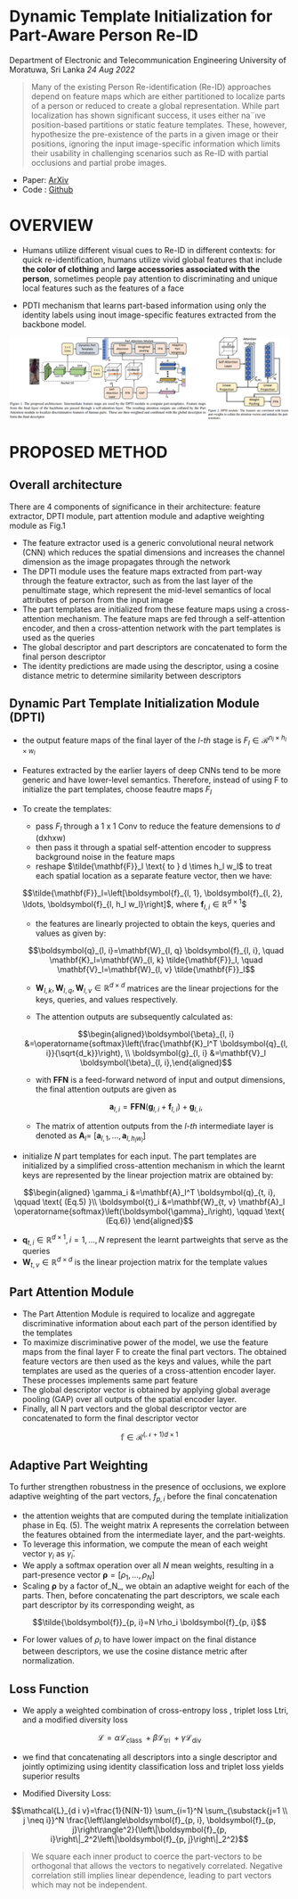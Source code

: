 # Dynamic Template Initialization for Part-Aware Person Re-ID
Department of Electronic and Telecommunication Engineering University of Moratuwa, Sri Lanka _24 Aug 2022_

> Many of the existing Person Re-identification (Re-ID)  approaches depend on feature maps which are either partitioned to localize parts of a person or reduced to create a global representation. While part localization has shown  significant success, it uses either na¨ıve position-based partitions or static feature templates. 
> These, however, hypothesize the pre-existence of the parts in a given image or their positions, ignoring the input image-specific information which limits their usability in challenging scenarios such as Re-ID with partial occlusions and partial probe images.

* Paper: [ArXiv](https://arxiv.org/pdf/2208.11440.pdf)
* Code : [Github]()

# OVERVIEW

- Humans utilize different visual cues to Re-ID in different contexts: for quick re-identification, humans utilize vivid global features that include **the color of clothing** and **large accessories associated with the person**, sometimes people pay attention to discriminating and unique local features such as the features of a face 
  
- PDTI mechanism that learns part-based information using only the identity labels using inout image-specific features extracted from the backbone model.

![fig1](../../asset/images/P_ReId/DPTI/fig1.png)

# PROPOSED METHOD

##  Overall architecture

There are 4 components of significance in their architecture: feature extractor, DPTI module, part attention module and adaptive weighting module as Fig.1
  - The feature extractor used is a generic convolutional neural network (CNN)  which reduces the spatial dimensions and increases the channel dimension as the image propagates through the network
  -  The DPTI module uses the feature maps extracted from part-way through the feature extractor, such as from the last layer of the penultimate stage, which represent the mid-level semantics of local attributes of person from the input image
  -  The part templates are initialized from these feature maps using a cross-attention mechanism. The feature maps are fed through a self-attention  encoder, and then a cross-attention network with the part templates is used as the queries
  -  The global descriptor and part descriptors are concatenated to form the final person descriptor
  -  The identity predictions are made using the descriptor, using a cosine distance metric to determine similarity between descriptors

## Dynamic Part Template Initialization Module (DPTI)
- the output feature maps of the final layer of the _l-th_ stage is $F_l \in \mathcal{R}^{n_l \times h_l \times w_l}$
- Features extracted by the earlier layers of deep CNNs tend to be more generic and have lower-level semantics. Therefore, instead of using F to initialize the part templates, choose feautre maps $F_l$ 

-  To create the templates:
   -  pass $F_l$ through a 1 x 1 Conv to reduce the feature demensions to _d_ (dxhxw)
   -  then pass it through a spatial self-attention encoder to suppress background noise in the feature maps
   -  reshape $\tilde{\mathbf{F}}_l \text{ to } d \times h_l w_l$ to treat each spatial location as a separate feature vector, then we have:

    $$\tilde{\mathbf{F}}_l=\left[\boldsymbol{f}_{l, 1}, \boldsymbol{f}_{l, 2}, \ldots, \boldsymbol{f}_{l, h_l w_l}\right]$, where $\boldsymbol{f}_{l, i} \in \mathbb{R}^{d \times 1}$$

   -  the features are linearly projected to obtain the keys, queries and values as given by:

    $$\boldsymbol{q}_{l, i}=\mathbf{W}_{l, q} \boldsymbol{f}_{l, i}, \quad \mathbf{K}_l=\mathbf{W}_{l, k} \tilde{\mathbf{F}}_l, \quad \mathbf{V}_l=\mathbf{W}_{l, v} \tilde{\mathbf{F}}_l$$

      - $\mathbf{W}_{l, k}, \mathbf{W}_{l, q}, \mathbf{W}_{l, v} \in \mathbb{R}^{d \times d}$ matrices are the linear projections for the keys, queries, and values respectively.

   - The attention outputs are subsequently calculated as:

    $$\begin{aligned}\boldsymbol{\beta}_{l, i} &=\operatorname{softmax}\left(\frac{\mathbf{K}_l^T \boldsymbol{q}_{l, i}}{\sqrt{d_k}}\right), \\
    \boldsymbol{g}_{l, i} &=\mathbf{V}_l \boldsymbol{\beta}_{l, i},\end{aligned}$$

   - with **FFN** is a feed-forward netword of input and output dimensions, the final attention outputs are given as

    $$\boldsymbol{a}_{l, i}=\boldsymbol{F F N}\left(\boldsymbol{g}_{l, i}+\boldsymbol{f}_{l, i}\right)+\boldsymbol{g}_{l, i},$$

   - The matrix of attention outputs from the _l-th_ intermediate layer is denoted as $\mathbf{A}_l=$ $\left[\boldsymbol{a}_{l, 1}, \ldots, \boldsymbol{a}_{l, h_l w_l}\right]$
  
- initialize $N$ part templates for each input. The part templates are initialized by a simplified cross-attention mechanism in which the learnt keys are represented by the linear projection matrix are obtained by:

$$\begin{aligned}
\gamma_i &=\mathbf{A}_l^T \boldsymbol{q}_{t, i},  \qquad \text{ (Eq.5) }\\
\boldsymbol{t}_i &=\mathbf{W}_{t, v} \mathbf{A}_l \operatorname{softmax}\left(\boldsymbol{\gamma}_i\right), \qquad \text{ (Eq.6)}
\end{aligned}$$

  - $\boldsymbol{q}_{t, i} \in \mathbb{R}^{d \times 1}, i=1, \ldots, N$ represent the learnt partweights that serve as the queries
  - $\mathbf{W}_{t, v} \in \mathbb{R}^{d \times d}$ is the linear projection matrix for the template values

## Part Attention Module
- The Part Attention Module is required to localize and aggregate discriminative information about each part of the person identified by the templates
- To maximize discriminative power of the model, we use the feature maps from the final layer F to create the final part vectors. The obtained feature vectors are then used as the keys and values, while the part templates are used as the queries of a cross-attention encoder layer. These processes implements same part feature
- The global descriptor vector is obtained by applying global average pooling (GAP) over all outputs of the spatial encoder layer.
- Finally, all N part vectors and the global descriptor vector are concatenated to form the final descriptor vector

$$\mathbb{f} \in \mathcal{R}^{( \mathcal{N} + 1 ) d \times 1}$$

## Adaptive Part Weighting
To further strengthen robustness in the presence of occlusions, we explore adaptive weighting of the part vectors, $f_{p, i}$ before the final concatenation

- the attention weights that are computed during the template initialization phase in Eq. (5). The weight matrix A represents the correlation between the features obtained from the intermediate layer, and the part-weights.
- To leverage this information, we compute the mean of each weight vector $\gamma_i \text{ as } \bar{\gamma}_i$. 
- We apply a softmax operation over all _N_ mean weights, resulting in a part-presence vector $\boldsymbol{\rho}=\left[\rho_1, \ldots, \rho_N\right]$
- Scaling $\boldsymbol{\rho}$ by a factor of_N_, we obtain an adaptive weight for each of the parts.  Then, before concatenating the part descriptors, we scale each part descriptor by its corresponding weight, as

$$\tilde{\boldsymbol{f}}_{p, i}=N \rho_i \boldsymbol{f}_{p, i}$$
- For lower values of $\rho_i$ to have lower impact on the final distance between descriptors, we use the cosine distance metric after normalization.

## Loss Function

- We apply a weighted combination of cross-entropy loss , triplet loss Ltri, and a modified diversity loss 

$$\mathcal{L}=\alpha \mathcal{L}_{\text {class }}+\beta \mathcal{L}_{\text {tri }}+\gamma \mathcal{L}_{\text {div }}$$

-  we find that concatenating all descriptors into a single descriptor and jointly optimizing using identity classification loss and triplet loss yields superior results

- Modified Diversity Loss: 

$$\mathcal{L}_{d i v}=\frac{1}{N(N-1)} \sum_{i=1}^N \sum_{\substack{j=1 \\ j \neq i}}^N \frac{\left\langle\boldsymbol{f}_{p, i}, \boldsymbol{f}_{p, j}\right\rangle^2}{\left\|\boldsymbol{f}_{p, i}\right\|_2^2\left\|\boldsymbol{f}_{p, j}\right\|_2^2}$$

> We square each inner product to coerce the part-vectors to be orthogonal that allows the vectors to negatively correlated. Negative correlation still implies linear dependence, leading to part vectors which may not be independent.





